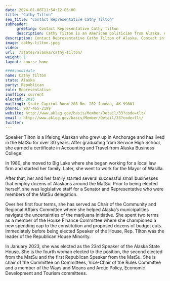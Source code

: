 ```yaml
---
date: 2024-01-08T11:54:12-05:00
title: "Cathy Tilton"
seo_title: "contact Representative Cathy Tilton"
subheader:
     greeting: Contact Representative Cathy Tilton
     description: Cathy Tilton is an American politician from Alaska. A member of the Republican Party, she represents District 26 in the Alaska House of Representatives. She assumed office on January 17, 2023, and her current term ends on January 21, 2025.
description: Contact Representative Cathy Tilton of Alaska. Contact information for Cathy Tilton includes email address, phone number, and mailing address.
image: cathy-tilton.jpeg
video:
url:  /states/alaska/cathy-tilton/
weight: 1
layout: course_home

####candidate
name: Cathy Tilton
state: Alaska
party: Republican
role: Representative
inoffice: current
elected: 2015
mailing1: State Capitol Room 208 Rm. 202 Juneau, AK 99801
phone1: 907-465-2199
website: http://www.akleg.gov/basis/Member/Detail/33?code=tlt/
email : http://www.akleg.gov/basis/Member/Detail/33?code=tlt/
twitter:
---
```


Speaker Tilton is a lifelong Alaskan who grew up in Anchorage and has lived in the MatSu for over 30 years. After graduating from Service High School, she earned a certificate in Accounting and Travel from Alaska Business College.

In 1980, she moved to Big Lake where she began working for a local law firm and started her family. Later, she went to work for the Mayor of Wasilla.

After that, her and her family started several successful small businesses that employ dozens of Alaskans around the MatSu. Prior to being elected herself, she was legislative staff for a Senator and Representative who were members of the MatSu delegation.

Over her first four terms, she has served as Chair of the Community and Regional Affairs Committee where she helped Alaska’s municipalities navigate the uncertainties of the marijuana initiative. She spent two terms as a member of the House Finance Committee where she championed a new spending cap to the constitution and proposed dozens of budget cuts. Immediately before being elected Speaker of the House, Rep. Tilton was the leader of the Republican House Minority.

In January 2023, she was elected as the 23rd Speaker of the Alaska State House. She is the fourth woman elected to the position, the second elected from the MatSu and the first Republican Speaker from the MatSu. She is chair of the Committee on Committees, Vice-Chair of the Rules Committee and a member of the Ways and Means and Arctic Policy, Economic Development and Tourism committees.
